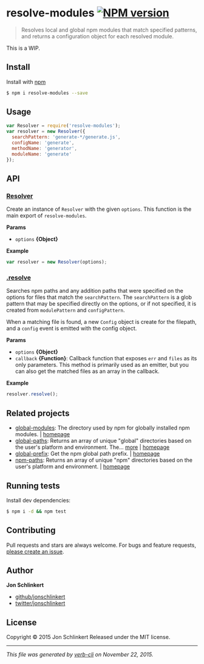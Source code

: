 # resolve-modules [![NPM version](https://badge.fury.io/js/resolve-modules.svg)](http://badge.fury.io/js/resolve-modules)

> Resolves local and global npm modules that match specified patterns, and returns a configuration object for each resolved module.

This is a WIP.

## Install

Install with [npm](https://www.npmjs.com/)

```sh
$ npm i resolve-modules --save
```

## Usage

```js
var Resolver = require('resolve-modules');
var resolver = new Resolver({
  searchPattern: 'generate-*/generate.js',
  configName: 'generate',
  methodName: 'generator',
  moduleName: 'generate'
});
```

## API

### [Resolver](index.js#L27)

Create an instance of `Resolver` with the given `options`. This function is the main export of `resolve-modules`.

**Params**

* `options` **{Object}**

**Example**

```js
var resolver = new Resolver(options);
```

### [.resolve](index.js#L98)

Searches npm paths and any addition paths that were specified on the options for files that match the `searchPattern`. The `searchPattern` is a glob pattern that may be specified directly on the options, or if not specified, it is created from `modulePattern` and `configPattern`.

When a matching file is found, a new `Config` object is create for the
filepath, and a `config` event is emitted with the config object.

**Params**

* `options` **{Object}**
* `callback` **{Function}**: Callback function that exposes `err` and `files` as its only parameters. This method is primarily used as an emitter, but you can also get the matched files as an array in the callback.

**Example**

```js
resolver.resolve();
```

## Related projects

* [global-modules](https://www.npmjs.com/package/global-modules): The directory used by npm for globally installed npm modules. | [homepage](https://github.com/jonschlinkert/global-modules)
* [global-paths](https://www.npmjs.com/package/global-paths): Returns an array of unique "global" directories based on the user's platform and environment. The… [more](https://www.npmjs.com/package/global-paths) | [homepage](https://github.com/jonschlinkert/global-paths)
* [global-prefix](https://www.npmjs.com/package/global-prefix): Get the npm global path prefix. | [homepage](https://github.com/jonschlinkert/global-prefix)
* [npm-paths](https://www.npmjs.com/package/npm-paths): Returns an array of unique "npm" directories based on the user's platform and environment. | [homepage](https://github.com/jonschlinkert/npm-paths)

## Running tests

Install dev dependencies:

```sh
$ npm i -d && npm test
```

## Contributing

Pull requests and stars are always welcome. For bugs and feature requests, [please create an issue](https://github.com/jonschlinkert/resolve-modules/issues/new).

## Author

**Jon Schlinkert**

+ [github/jonschlinkert](https://github.com/jonschlinkert)
+ [twitter/jonschlinkert](http://twitter.com/jonschlinkert)

## License

Copyright © 2015 Jon Schlinkert
Released under the MIT license.

***

_This file was generated by [verb-cli](https://github.com/assemble/verb-cli) on November 22, 2015._